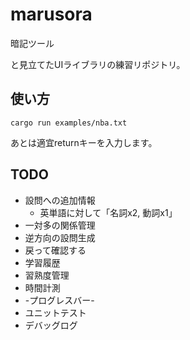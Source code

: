 # marusora

暗記ツール

と見立てたUIライブラリの練習リポジトリ。

## 使い方


```
cargo run examples/nba.txt
```

あとは適宜returnキーを入力します。

## TODO

* 設問への追加情報
  * 英単語に対して「名詞x2, 動詞x1」
* 一対多の関係管理
* 逆方向の設問生成
* 戻って確認する
* 学習履歴
* 習熟度管理
* 時間計測
* -プログレスバー-
* ユニットテスト
* デバッグログ

